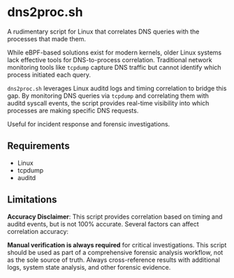 # dns2proc.sh

A rudimentary script for Linux that correlates DNS queries with the processes that made them.

While eBPF-based solutions exist for modern kernels, older Linux systems lack effective tools for DNS-to-process correlation. Traditional network monitoring tools like `tcpdump` capture DNS traffic but cannot identify which process initiated each query.

`dns2proc.sh` leverages Linux auditd logs and timing correlation to bridge this gap. By monitoring DNS queries via `tcpdump` and correlating them with auditd syscall events, the script provides real-time visibility into which processes are making specific DNS requests.

Useful for incident response and forensic investigations. 

## Requirements
- Linux
- tcpdump
- auditd

## Limitations

**Accuracy Disclaimer**: This script provides correlation based on timing and auditd events, but is not 100% accurate. Several factors can affect correlation accuracy:

**Manual verification is always required** for critical investigations. This script should be used as part of a comprehensive forensic analysis workflow, not as the sole source of truth. Always cross-reference results with additional logs, system state analysis, and other forensic evidence.
